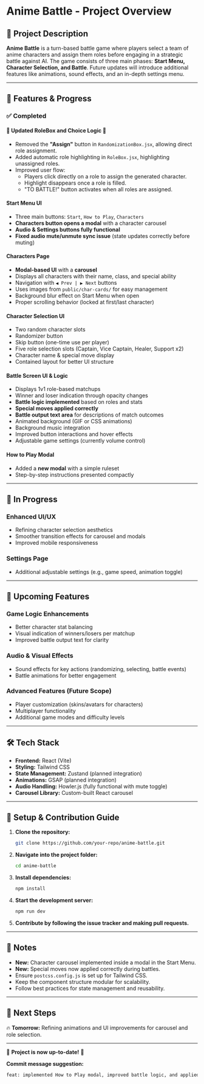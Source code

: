 # Anime Battle - Project Overview

## 📌 Project Description

**Anime Battle** is a turn-based battle game where players select a team of anime characters and assign them roles before engaging in a strategic battle against AI. The game consists of three main phases: **Start Menu, Character Selection, and Battle**. Future updates will introduce additional features like animations, sound effects, and an in-depth settings menu.

---

## 🎯 Features & Progress

### ✅ Completed

#### 📌 Updated RoleBox and Choice Logic 🎯

- Removed the **"Assign"** button in `RandomizationBox.jsx`, allowing direct role assignment.
- Added automatic role highlighting in `RoleBox.jsx`, highlighting unassigned roles.
- Improved user flow:
  - Players click directly on a role to assign the generated character.
  - Highlight disappears once a role is filled.
  - "TO BATTLE!" button activates when all roles are assigned.

#### **Start Menu UI**

- Three main buttons: `Start`, `How to Play`, `Characters`
- **Characters button opens a modal** with a character carousel
- **Audio & Settings buttons fully functional**
- **Fixed audio mute/unmute sync issue** (state updates correctly before muting)

#### **Characters Page**

- **Modal-based UI** with a **carousel**
- Displays all characters with their name, class, and special ability
- Navigation with `◀ Prev | ▶ Next` buttons
- Uses images from `public/char-cards/` for easy management
- Background blur effect on Start Menu when open
- Proper scrolling behavior (locked at first/last character)

#### **Character Selection UI**

- Two random character slots
- Randomizer button
- Skip button (one-time use per player)
- Five role selection slots (Captain, Vice Captain, Healer, Support x2)
- Character name & special move display
- Contained layout for better UI structure

#### **Battle Screen UI & Logic**

- Displays 1v1 role-based matchups
- Winner and loser indication through opacity changes
- **Battle logic implemented** based on roles and stats
- **Special moves applied correctly**
- **Battle output text area** for descriptions of match outcomes
- Animated background (GIF or CSS animations)
- Background music integration
- Improved button interactions and hover effects
- Adjustable game settings (currently volume control)

#### **How to Play Modal**

- Added a **new modal** with a simple ruleset
- Step-by-step instructions presented compactly

---

## 🏇 In Progress

### **Enhanced UI/UX**

- Refining character selection aesthetics
- Smoother transition effects for carousel and modals
- Improved mobile responsiveness

### **Settings Page**

- Additional adjustable settings (e.g., game speed, animation toggle)

---

## 💜 Upcoming Features

### **Game Logic Enhancements**

- Better character stat balancing
- Visual indication of winners/losers per matchup
- Improved battle output text for clarity

### **Audio & Visual Effects**

- Sound effects for key actions (randomizing, selecting, battle events)
- Battle animations for better engagement

### **Advanced Features (Future Scope)**

- Player customization (skins/avatars for characters)
- Multiplayer functionality
- Additional game modes and difficulty levels

---

## 🛠 Tech Stack

- **Frontend:** React (Vite)
- **Styling:** Tailwind CSS
- **State Management:** Zustand (planned integration)
- **Animations:** GSAP (planned integration)
- **Audio Handling:** Howler.js (fully functional with mute toggle)
- **Carousel Library:** Custom-built React carousel

---

## 🔧 Setup & Contribution Guide

1. **Clone the repository:**

   ```bash
   git clone https://github.com/your-repo/anime-battle.git
   ```

2. **Navigate into the project folder:**

   ```bash
   cd anime-battle
   ```

3. **Install dependencies:**

   ```bash
   npm install
   ```

4. **Start the development server:**

   ```bash
   npm run dev
   ```

5. **Contribute by following the issue tracker and making pull requests.**

---

## 📌 Notes

- **New:** Character carousel implemented inside a modal in the Start Menu.
- **New:** Special moves now applied correctly during battles.
- Ensure `postcss.config.js` is set up for Tailwind CSS.
- Keep the component structure modular for scalability.
- Follow best practices for state management and reusability.

---

## 📢 Next Steps

🔥 **Tomorrow:** Refining animations and UI improvements for carousel and role selection.

---

🚀 **Project is now up-to-date!** 🚀

**Commit message suggestion:**

```bash
feat: implemented How to Play modal, improved battle logic, and applied special moves dynamically
```
